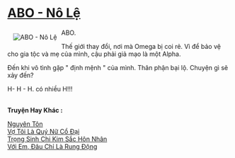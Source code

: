 <a href="https://utruyen.com/abo-no-le/18859/" title="ABO - Nô Lệ"><h1>ABO - Nô Lệ</h1></a><div style="display:table"><img align="right" style="float: left; padding: 10px;" src="https://utruyen.com/images/story/200x260/abo-no-le.jpg" alt="ABO - Nô Lệ">ABO.<p></p>Thế giới thay đổi, nơi mà Omega bị coi rẻ. Vì để bảo vệ cho gia tộc và mẹ của mình, cậu phải giả mạo là một Alpha.<p></p>Đến khi vô tình gặp " định mệnh " của mình. Thân phận bại lộ. Chuyện gì sẽ xảy đến?<p></p>H- H - H. có nhiều H!!!</div><p><br><b>Truyện Hay Khác :</b></p><a href="https://utruyen.com/nguyen-ton/14284/" alt="Nguyên Tôn">Nguyên Tôn</a><br/><a href="https://truyenngontinhay.wordpress.com/2019/10/03/vo-toi-la-quy-nu-co-dai/" alt="Vợ Tôi Là Quý Nữ Cổ Đại">Vợ Tôi Là Quý Nữ Cổ Đại</a><br/><a href="https://www.wattpad.com/story/198446726-tro%CC%A3ng-sinh-chi-kim-s%C4%83%CC%81c-h%C3%B4n-nh%C3%A2n" alt="Trọng Sinh Chi Kim Sắc Hôn Nhân">Trọng Sinh Chi Kim Sắc Hôn Nhân</a><br/><a href="https://github.com/quanluxury/ngontinhhot/tree/master/truyenhay/19031/" alt="Với Em, Đâu Chỉ Là Rung Động">Với Em, Đâu Chỉ Là Rung Động</a><br/>